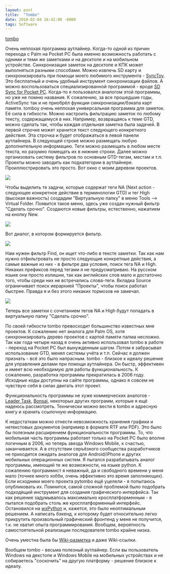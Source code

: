 ```yaml
---
layout: post
title:  "Tombo"
date: 2010-02-04 16:42:00 -0000
tags: Software
---
```


<a href="http://tombo.sourceforge.jp/En">tombo</a>

Очень неплохая программа аутлайнер. Когда-то одной из причин перехода с Palm на Pocket PC была именно возможность работать с одними и теми же заметками и на десктопе и на мобильном устройстве. Синхронизация заметок на десктопе и КПК может выполняться разными способами. Можно извлечь SD карту и синхронизировать при помощи моего любимого инструмента - <a href="http://www.microsoft.com/downloads/details.aspx?FamilyID=c26efa36-98e0-4ee9-a7c5-98d0592d8c52">SyncToy</a>. Это бесплатный и очень удобный инструмент синхронизации файлов. А можно воспользоваться специализированной программой - вроде <a href="http://www.pocketpc-live.com/pocketpc-softwares/sd-sync-for-pocket-pc.html">SD Sync for Pocket PC</a>. Когда-то я пользовался аналогом этой программы, но уже не помню названия. К сожалению, за все прошедшие годы, ActiveSync так и не приобрёл функции синхронизации/бэкапа карт памяти. tomboy очень неплохая универсальная программа для заметок. Её сила в гибкости. Можно настроить фильтрацию заметок по любому тексту, содержащемуся в них. Например, возвращаясь к теме GTD, можно сделать так, чтобы каждая отдельная заметка была задачей. В первой строчке может хранится текст следующего конкретного действия. Эта строчка и будет отображаться в левой панели аутлайнера. В следующей строке можно размещать любую дополнительную информацию. Теги можно размещать в любом месте текста, но разумно помещать их в нижние строки. Далее можно организовать систему фильтров по основным GTD-тегам, местам и т.п. Проекты можно заводить как подкатегории в аутлайнере. Проиллюстрировать это просто. Вот окно с моим деревом проектов.

<img src="http://2nature.me/files/tombo_main_screen.png" type="image/png" border="0" />

Чтобы выделить те задачи, которые содержат теги NA (Next action - следующее конкретное действие в терминологии GTD) и тег High (высокая важность) создадим &quot;Виртуальную папку&quot; в меню Tools --&gt; Virtual Folder. Появится такое меню, здесь уже создан нужный фильтр &quot;Сделать срочно&quot;. Создаются новые фильтры, естественно, нажатием на кнопку New.</font></div>

<img src="http://2nature.me/files/tombo_filter.png" type="image/png" border="0" />

Вот диалог, в котором формируется фильтр.

<img src="http://2nature.me/files/tombo_creating_filter.png" type="image/png" border="0" />

Нам нужен фильтр Find, он ищет что-либо в тексте заметки. Так как нам нужно отфильтровать не просто следующие конкретные действия, а самые важные из них - в фильтре два условия, поиск тега NA и High. Никаких префиксов перед тегами я не предусматриваю. На русском языке они просто излишни, так как английских слов мало и достаточно того, чтобы среди них не встречались слова-теги. Вкладка Source ограничивает поиск иерархией &quot;Проекты&quot;, чтобы поиск работал быстрее. Правда я и без этого никаких тормозов не замечал.

<div><img src="http://2nature.me/files/tombo_filter_path.png" type="image/png" border="0" />

Теперь все заметки с сочетанием тегов NA и High будут попадать в виртуальную папку "Сделать срочно".

По своей гибкости tombo превосходит большинство известных мне проектов. К сожалению нет аналога для Palm OS, хотя синхронизировать дерево проектов с картой памяти палма несложно. Так как года четыре назад я очень активно использовал tombo в работе - переход на Pocket PC был вынужденным шагом. Потом я забрасывал использование GTD, менял системы учёта и т.п. Сейчас я должен признать - всё это было напрасным. tombo - близкое к идеалу решение для управления делами при помощи аутлайнера. Он быстр, эффективен и имеет всю необходимую для работы функциональность. К сожалению, разработка программы прекратилась в 2006 году. Исходные коды доступны на сайте программы, однако я совсем не чувствую себя в силах двигать этот проект.

Функциональность программы не хуже коммерческих аналогов - <a href="http://www.leadertask.ru/">Leader Task</a>, <a href="http://www.natara.com/Bonsai">Bonsai</a>, некоторых других программ, которые я ещё надеюсь рассмотреть. Технически можно вести в tombo и адресную книгу и хранить ссылочную информацию.

К недостаткам можно отнести невозможность хранения графики и нетекстовых документов (например в формате RTF или PDF). Это было бы полезным расширением функциональности программы. То, что мобильная часть программы работает только на Pocket PC было вполне логичным в 2006, но теперь звезда Windows Mobile, к счастью, заканчивается. А в отсутствии серъёзного сообщества разработчиков не приходится ожидать аналогов для Android/iPhone и других мобильных операционных систем. Я пытался разрабатывать аналог программы, имеющий те же возможности, на языке python. К сожалению программист я неважный, да и свободного времени у меня мало (точнее много хобби, очень эффективно это время заполняющих). Если исходники моего проекта pytombo ещё уцелели - я попытаюсь опубликовать их. Помнится, самой сложной проблемой было подобрать подходящий инструмент для создания графического интерфейса. Так как решение задумывалось максимально кросплатформенным - я пытался подобрать столь же кросплатформенный интерфейс. Остановился на <a href="http://www.wxpython.org/">wxPython</a> и, кажется, это было неоптимальным решением. А написать бэкенд, к которому будет относительно легко прикрутить произвольный графический фронтенд у меня не получится, т.к. не хватит опыта программирования. Вообщем, вероятность самостоятельной реализации последователя tombo крайне низка.

Очень уместна была бы <a href="http://ru.wikipedia.org/wiki/%D0%92%D0%B8%D0%BA%D0%B8%D0%BF%D0%B5%D0%B4%D0%B8%D1%8F:%D0%92%D0%B8%D0%BA%D0%B8-%D1%80%D0%B0%D0%B7%D0%BC%D0%B5%D1%82%D0%BA%D0%B0#.D0.92.D0.B8.D0.BA.D0.B8-.D1.80.D0.B0.D0.B7.D0.BC.D0.B5.D1.82.D0.BA.D0.B0">Wiki-разметка</a> и даже Wiki-ссылки.

Вообщем tombo - весьма полезный аутлайнер. Если вы пользователь Windows на декстопе и Windows Mobile на мобильных устройствах и не собираетесь "соскочить" на другую платформу - решение близкое к идеалу.